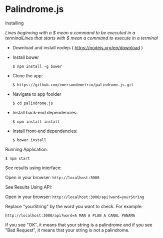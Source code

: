# Palindrome.js

 Installing

*Lines beginning with a $ mean a command to be executed in a terminalLines that starts with $ mean a command to execute in a terminal*

- Download and install nodejs ( https://nodejs.org/en/download )
- Install bower

    ```$ npm install -g bower```

- Clone the app:

    ```$ https://github.com/emersondemetrio/palindrome.js.git```

- Navigate to app foolder

    ```$ cd palindrome.js```

- Install back-end dependencies:

    ```$ npm install install```

- Install front-end dependencies:

    ```$ bower install```

Running Application:

```$ npm start```

See results using interface:

Open in your browser: ```http://localhost:3000```

See Results Using API:

Open in your browser: ```http://localhost:3000/api?word=yourString```

Replace "yourString" by the word you want to check. For example:

```http://localhost:3000/api?word=A MAN A PLAN A CANAL PANAMA```

If you see "OK", it means that your string is a palindrome and if you see "Bad Request", it means that your string is not a palindrome.